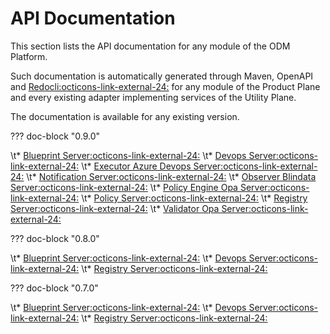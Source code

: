 # API Documentation

This section lists the API documentation for any module of the ODM Platform.

Such documentation is automatically generated through Maven, OpenAPI and <a href="https://redocly.com/" target="_blank">Redocli:octicons-link-external-24:</a> for any module of the Product Plane and every existing adapter implementing services of the Utility Plane.

The documentation is available for any existing version.

??? doc-block "0.9.0"

\t* <a href="../../../assets/redoc/doc/0.9.0/blueprint-server.html" target="_blank">Blueprint Server:octicons-link-external-24:</a>
\t* <a href="../../../assets/redoc/doc/0.9.0/devops-server.html" target="_blank">Devops Server:octicons-link-external-24:</a>
\t* <a href="../../../assets/redoc/doc/0.9.0/executor-azure-devops-server.html" target="_blank">Executor Azure Devops Server:octicons-link-external-24:</a>
\t* <a href="../../../assets/redoc/doc/0.9.0/notification-server.html" target="_blank">Notification Server:octicons-link-external-24:</a>
\t* <a href="../../../assets/redoc/doc/0.9.0/observer-blindata-server.html" target="_blank">Observer Blindata Server:octicons-link-external-24:</a>
\t* <a href="../../../assets/redoc/doc/0.9.0/policy-engine-opa-server.html" target="_blank">Policy Engine Opa Server:octicons-link-external-24:</a>
\t* <a href="../../../assets/redoc/doc/0.9.0/policy-server.html" target="_blank">Policy Server:octicons-link-external-24:</a>
\t* <a href="../../../assets/redoc/doc/0.9.0/registry-server.html" target="_blank">Registry Server:octicons-link-external-24:</a>
\t* <a href="../../../assets/redoc/doc/0.9.0/validator-opa-server.html" target="_blank">Validator Opa Server:octicons-link-external-24:</a>

??? doc-block "0.8.0"

\t* <a href="../../../assets/redoc/doc/0.8.0/blueprint-server.html" target="_blank">Blueprint Server:octicons-link-external-24:</a>
\t* <a href="../../../assets/redoc/doc/0.8.0/devops-server.html" target="_blank">Devops Server:octicons-link-external-24:</a>
\t* <a href="../../../assets/redoc/doc/0.8.0/registry-server.html" target="_blank">Registry Server:octicons-link-external-24:</a>

??? doc-block "0.7.0"

\t* <a href="../../../assets/redoc/doc/0.7.0/blueprint-server.html" target="_blank">Blueprint Server:octicons-link-external-24:</a>
\t* <a href="../../../assets/redoc/doc/0.7.0/devops-server.html" target="_blank">Devops Server:octicons-link-external-24:</a>
\t* <a href="../../../assets/redoc/doc/0.7.0/registry-server.html" target="_blank">Registry Server:octicons-link-external-24:</a>

